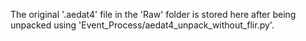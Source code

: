 The original '.aedat4' file in the 'Raw' folder is stored here after being unpacked using 'Event_Process/aedat4_unpack_without_flir.py'.
